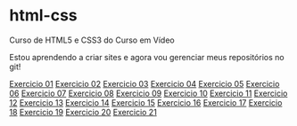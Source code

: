 # html-css
 Curso de HTML5 e CSS3 do Curso em Vídeo

 Estou aprendendo a criar sites e agora vou gerenciar meus 
 repositórios no git!

 <a href="https://dasnevesevangelista.github.io/html-css/exercicios/ex001/index.html">Exercicio 01</a>
 <a href="ex002/index.html">Exercicio 02</a>
 <a href="ex003/index.html">Exercicio 03</a>
 <a href="ex004/index.html">Exercicio 04</a>
 <a href="ex005/index.html">Exercicio 05</a>
 <a href="ex006/index.html">Exercicio 06</a>
 <a href="ex007/index.html">Exercicio 07</a>
 <a href="ex008/index.html">Exercicio 08</a>
 <a href="ex009/index.html">Exercicio 09</a>
 <a href="ex010/index.html">Exercicio 10</a>
 <a href="ex011/index.html">Exercicio 11</a>
 <a href="ex012/index.html">Exercicio 12</a>
 <a href="ex013/index.html">Exercicio 13</a>
 <a href="ex014/index.html">Exercicio 14</a>
 <a href="ex015/index.html">Exercicio 15</a>
 <a href="ex016/index.html">Exercicio 16</a>
 <a href="ex017/index.html">Exercicio 17</a>
 <a href="ex018/index.html">Exercicio 18</a>
 <a href="ex019/index.html">Exercicio 19</a>
 <a href="ex020/index.html">Exercicio 20</a>
 <a href="ex021/index.html">Exercicio 21</a>